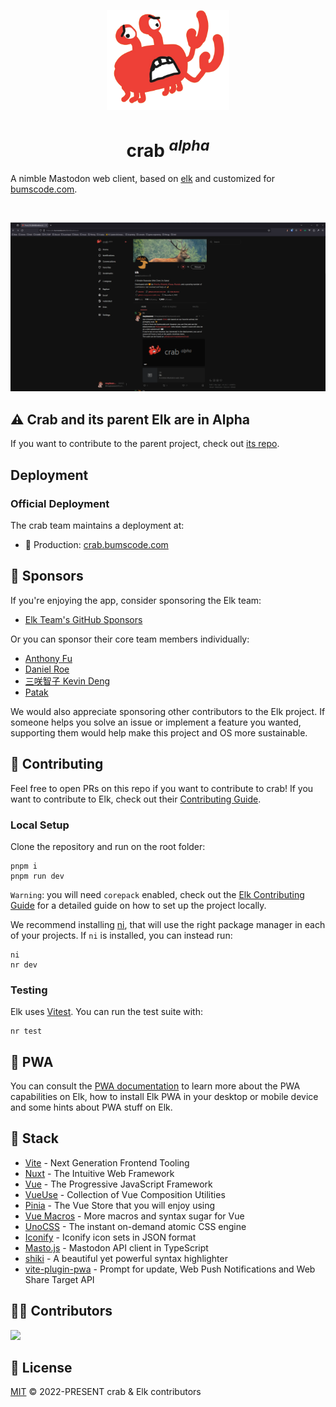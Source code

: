 <p align="center">
  <a href="https://elk.bumscode.com" target="_blank" rel="noopener noreferrer">
    <img height="160" src="./public/crab-original.png" alt="crab logo">
  </a>
</p>

<h1 align="center"/>crab <sup><em>alpha</em></sup></h1>

A nimble Mastodon web client, based on [elk](https://github.com/elk-zone/elk) and customized for [bumscode.com](https://bumscode.com).

<br/>

<p align="center">
  <a href="https://elk.bumscode.com/" target="_blank" rel="noopener noreferrer" >
    <img src="./public/elk-og.png" alt="Elk screenshots" width="600" height="auto">
  </a>
</p>

## ⚠️ Crab and its parent Elk are in Alpha

If you want to contribute to the parent project, check out [its repo](https://github.com/elk-zone/elk).

## Deployment

### Official Deployment

The crab team maintains a deployment at:

- 🦀 Production: [crab.bumscode.com](https://crab.bumscode.com)

## 💖 Sponsors

If you're enjoying the app, consider sponsoring the Elk team:

- [Elk Team's GitHub Sponsors](https://github.com/sponsors/elk-zone)

Or you can sponsor their core team members individually:

- [Anthony Fu](https://github.com/sponsors/antfu)
- [Daniel Roe](https://github.com/sponsors/danielroe)
- [三咲智子 Kevin Deng](https://github.com/sponsors/sxzz)
- [Patak](https://github.com/sponsors/patak-dev)

We would also appreciate sponsoring other contributors to the Elk project. If someone helps you solve an issue or implement a feature you wanted, supporting them would help make this project and OS more sustainable.

## 🚀 Contributing

Feel free to open PRs on this repo if you want to contribute to crab!
If you want to contribute to Elk, check out their [Contributing Guide](./CONTRIBUTING.md).

### Local Setup

Clone the repository and run on the root folder:

```
pnpm i
pnpm run dev
```

`Warning`: you will need `corepack` enabled, check out the [Elk Contributing Guide](./CONTRIBUTING.md) for a detailed guide on how to set up the project locally.

We recommend installing [ni](https://github.com/antfu/ni#ni), that will use the right package manager in each of your projects. If `ni` is installed, you can instead run:

```
ni
nr dev
```

### Testing

Elk uses [Vitest](https://vitest.dev). You can run the test suite with:

```
nr test
```

## 📲 PWA

You can consult the [PWA documentation](https://docs.elk.zone/pwa) to learn more about the PWA capabilities on Elk, how to install Elk PWA in your desktop or mobile device and some hints about PWA stuff on Elk.

## 🦄 Stack

- [Vite](https://vitejs.dev/) - Next Generation Frontend Tooling
- [Nuxt](https://nuxt.com/) - The Intuitive Web Framework
- [Vue](https://vuejs.org/) - The Progressive JavaScript Framework
- [VueUse](https://vueuse.org/) - Collection of Vue Composition Utilities
- [Pinia](https://pinia.vuejs.org/) - The Vue Store that you will enjoy using
- [Vue Macros](https://vue-macros.sxzz.moe/) - More macros and syntax sugar for Vue
- [UnoCSS](https://uno.antfu.me/) - The instant on-demand atomic CSS engine
- [Iconify](https://github.com/iconify/icon-sets#iconify-icon-sets-in-json-format) - Iconify icon sets in JSON format
- [Masto.js](https://neet.github.io/masto.js) - Mastodon API client in TypeScript
- [shiki](https://shiki.style/) - A beautiful yet powerful syntax highlighter
- [vite-plugin-pwa](https://github.com/vite-pwa/vite-plugin-pwa) - Prompt for update, Web Push Notifications and Web Share Target API

## 👨‍💻 Contributors
<a href="https://github.com/maybeanerd/crab/graphs/contributors">
  <img src="https://contrib.rocks/image?repo=maybeanerd/crab" />
</a>

## 📄 License

[MIT](./LICENSE) &copy; 2022-PRESENT crab & Elk contributors
